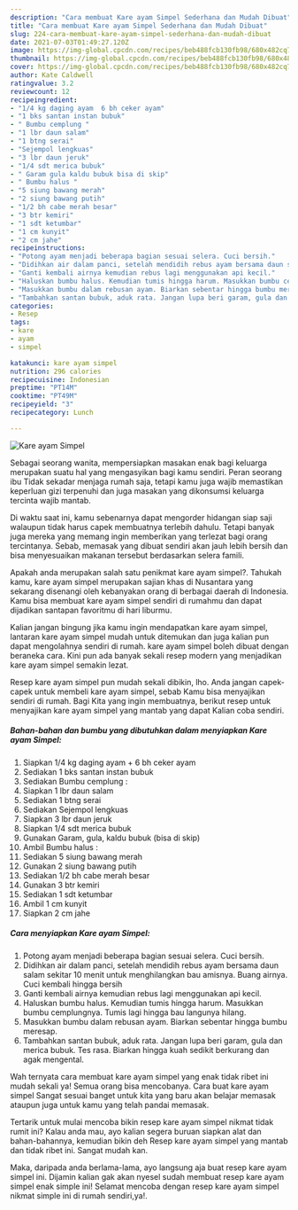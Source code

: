 ```yaml
---
description: "Cara membuat Kare ayam Simpel Sederhana dan Mudah Dibuat"
title: "Cara membuat Kare ayam Simpel Sederhana dan Mudah Dibuat"
slug: 224-cara-membuat-kare-ayam-simpel-sederhana-dan-mudah-dibuat
date: 2021-07-03T01:49:27.120Z
image: https://img-global.cpcdn.com/recipes/beb488fcb130fb98/680x482cq70/kare-ayam-simpel-foto-resep-utama.jpg
thumbnail: https://img-global.cpcdn.com/recipes/beb488fcb130fb98/680x482cq70/kare-ayam-simpel-foto-resep-utama.jpg
cover: https://img-global.cpcdn.com/recipes/beb488fcb130fb98/680x482cq70/kare-ayam-simpel-foto-resep-utama.jpg
author: Kate Caldwell
ratingvalue: 3.2
reviewcount: 12
recipeingredient:
- "1/4 kg daging ayam  6 bh ceker ayam"
- "1 bks santan instan bubuk"
- " Bumbu cemplung "
- "1 lbr daun salam"
- "1 btng serai"
- "Sejempol lengkuas"
- "3 lbr daun jeruk"
- "1/4 sdt merica bubuk"
- " Garam gula kaldu bubuk bisa di skip"
- " Bumbu halus "
- "5 siung bawang merah"
- "2 siung bawang putih"
- "1/2 bh cabe merah besar"
- "3 btr kemiri"
- "1 sdt ketumbar"
- "1 cm kunyit"
- "2 cm jahe"
recipeinstructions:
- "Potong ayam menjadi beberapa bagian sesuai selera. Cuci bersih."
- "Didihkan air dalam panci, setelah mendidih rebus ayam bersama daun salam sekitar 10 menit untuk menghilangkan bau amisnya. Buang airnya. Cuci kembali hingga bersih"
- "Ganti kembali airnya kemudian rebus lagi menggunakan api kecil."
- "Haluskan bumbu halus. Kemudian tumis hingga harum. Masukkan bumbu cemplungnya. Tumis lagi hingga bau langunya hilang."
- "Masukkan bumbu dalam rebusan ayam. Biarkan sebentar hingga bumbu meresap."
- "Tambahkan santan bubuk, aduk rata. Jangan lupa beri garam, gula dan merica bubuk. Tes rasa. Biarkan hingga kuah sedikit berkurang dan agak mengental."
categories:
- Resep
tags:
- kare
- ayam
- simpel

katakunci: kare ayam simpel 
nutrition: 296 calories
recipecuisine: Indonesian
preptime: "PT14M"
cooktime: "PT49M"
recipeyield: "3"
recipecategory: Lunch

---
```



![Kare ayam Simpel](https://img-global.cpcdn.com/recipes/beb488fcb130fb98/680x482cq70/kare-ayam-simpel-foto-resep-utama.jpg)

Sebagai seorang wanita, mempersiapkan masakan enak bagi keluarga merupakan suatu hal yang mengasyikan bagi kamu sendiri. Peran seorang ibu Tidak sekadar menjaga rumah saja, tetapi kamu juga wajib memastikan keperluan gizi terpenuhi dan juga masakan yang dikonsumsi keluarga tercinta wajib mantab.

Di waktu  saat ini, kamu sebenarnya dapat mengorder hidangan siap saji walaupun tidak harus capek membuatnya terlebih dahulu. Tetapi banyak juga mereka yang memang ingin memberikan yang terlezat bagi orang tercintanya. Sebab, memasak yang dibuat sendiri akan jauh lebih bersih dan bisa menyesuaikan makanan tersebut berdasarkan selera famili. 



Apakah anda merupakan salah satu penikmat kare ayam simpel?. Tahukah kamu, kare ayam simpel merupakan sajian khas di Nusantara yang sekarang disenangi oleh kebanyakan orang di berbagai daerah di Indonesia. Kamu bisa membuat kare ayam simpel sendiri di rumahmu dan dapat dijadikan santapan favoritmu di hari liburmu.

Kalian jangan bingung jika kamu ingin mendapatkan kare ayam simpel, lantaran kare ayam simpel mudah untuk ditemukan dan juga kalian pun dapat mengolahnya sendiri di rumah. kare ayam simpel boleh dibuat dengan beraneka cara. Kini pun ada banyak sekali resep modern yang menjadikan kare ayam simpel semakin lezat.

Resep kare ayam simpel pun mudah sekali dibikin, lho. Anda jangan capek-capek untuk membeli kare ayam simpel, sebab Kamu bisa menyajikan sendiri di rumah. Bagi Kita yang ingin membuatnya, berikut resep untuk menyajikan kare ayam simpel yang mantab yang dapat Kalian coba sendiri.

<!--inarticleads1-->

##### Bahan-bahan dan bumbu yang dibutuhkan dalam menyiapkan Kare ayam Simpel:

1. Siapkan 1/4 kg daging ayam + 6 bh ceker ayam
1. Sediakan 1 bks santan instan bubuk
1. Sediakan  Bumbu cemplung :
1. Siapkan 1 lbr daun salam
1. Sediakan 1 btng serai
1. Sediakan Sejempol lengkuas
1. Siapkan 3 lbr daun jeruk
1. Siapkan 1/4 sdt merica bubuk
1. Gunakan  Garam, gula, kaldu bubuk (bisa di skip)
1. Ambil  Bumbu halus :
1. Sediakan 5 siung bawang merah
1. Gunakan 2 siung bawang putih
1. Sediakan 1/2 bh cabe merah besar
1. Gunakan 3 btr kemiri
1. Sediakan 1 sdt ketumbar
1. Ambil 1 cm kunyit
1. Siapkan 2 cm jahe




<!--inarticleads2-->

##### Cara menyiapkan Kare ayam Simpel:

1. Potong ayam menjadi beberapa bagian sesuai selera. Cuci bersih.
1. Didihkan air dalam panci, setelah mendidih rebus ayam bersama daun salam sekitar 10 menit untuk menghilangkan bau amisnya. Buang airnya. Cuci kembali hingga bersih
1. Ganti kembali airnya kemudian rebus lagi menggunakan api kecil.
1. Haluskan bumbu halus. Kemudian tumis hingga harum. Masukkan bumbu cemplungnya. Tumis lagi hingga bau langunya hilang.
1. Masukkan bumbu dalam rebusan ayam. Biarkan sebentar hingga bumbu meresap.
1. Tambahkan santan bubuk, aduk rata. Jangan lupa beri garam, gula dan merica bubuk. Tes rasa. Biarkan hingga kuah sedikit berkurang dan agak mengental.




Wah ternyata cara membuat kare ayam simpel yang enak tidak ribet ini mudah sekali ya! Semua orang bisa mencobanya. Cara buat kare ayam simpel Sangat sesuai banget untuk kita yang baru akan belajar memasak ataupun juga untuk kamu yang telah pandai memasak.

Tertarik untuk mulai mencoba bikin resep kare ayam simpel nikmat tidak rumit ini? Kalau anda mau, ayo kalian segera buruan siapkan alat dan bahan-bahannya, kemudian bikin deh Resep kare ayam simpel yang mantab dan tidak ribet ini. Sangat mudah kan. 

Maka, daripada anda berlama-lama, ayo langsung aja buat resep kare ayam simpel ini. Dijamin kalian gak akan nyesel sudah membuat resep kare ayam simpel enak simple ini! Selamat mencoba dengan resep kare ayam simpel nikmat simple ini di rumah sendiri,ya!.

